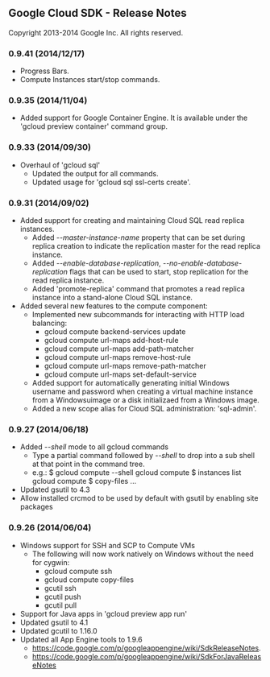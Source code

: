 ## Google Cloud SDK - Release Notes

Copyright 2013-2014 Google Inc. All rights reserved.

### 0.9.41 (2014/12/17)

- Progress Bars.
- Compute Instances start/stop commands.

### 0.9.35 (2014/11/04)

- Added support for Google Container Engine. It is available under the 'gcloud preview container' command group.

### 0.9.33 (2014/09/30)

- Overhaul of 'gcloud sql'
  - Updated the output for all commands.
  - Updated usage for 'gcloud sql ssl-certs create'.

### 0.9.31 (2014/09/02)

- Added support for creating and maintaining Cloud SQL read replica instances.
  - Added *--master-instance-name* property that can be set during replica
    creation to indicate the replication master for the read replica instance.
  - Added *--enable-database-replication*, *--no-enable-database-replication*
    flags that can be used to start, stop replication for the read replica
    instance.
  - Added 'promote-replica' command that promotes a read replica instance into
    a stand-alone Cloud SQL instance.
- Added several new features to the compute component:
  - Implemented new subcommands for interacting with HTTP load balancing:
    - gcloud compute backend-services update
    - gcloud compute url-maps add-host-rule
    - gcloud compute url-maps add-path-matcher
    - gcloud compute url-maps remove-host-rule
    - gcloud compute url-maps remove-path-matcher
    - gcloud compute url-maps set-default-service
  - Added support for automatically generating initial Windows username and
    password when creating a virtual machine instance from a Windowsuimage or a
    disk initializaed from a Windows image.
  - Added a new scope alias for Cloud SQL administration: 'sql-admin'.

### 0.9.27 (2014/06/18)

- Added *--shell* mode to all gcloud commands
  - Type a partial command followed by *--shell* to drop into a sub shell at
    that point in the command tree.
  - e.g.:
    $ gcloud compute --shell
    gcloud compute $ instances list
    gcloud compute $ copy-files ...
- Updated gsutil to 4.3
- Allow installed crcmod to be used by default with gsutil by enabling site
  packages

### 0.9.26 (2014/06/04)

- Windows support for SSH and SCP to Compute VMs
  - The following will now work natively on Windows without the need for cygwin:
    - gcloud compute ssh
    - gcloud compute copy-files
    - gcutil ssh
    - gcutil push
    - gcutil pull
- Support for Java apps in 'gcloud preview app run'
- Updated gsutil to 4.1
- Updated gcutil to 1.16.0
- Updated all App Engine tools to 1.9.6
  - https://code.google.com/p/googleappengine/wiki/SdkReleaseNotes.
  - https://code.google.com/p/googleappengine/wiki/SdkForJavaReleaseNotes
